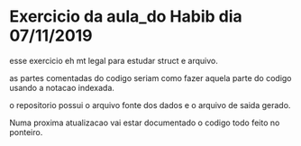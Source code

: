 # Exercicio da aula_do Habib dia 07/11/2019

esse exercicio eh mt legal para estudar struct e arquivo.

as partes comentadas do codigo seriam como fazer aquela parte do codigo usando a notacao indexada.

o repositorio possui o arquivo fonte dos dados e o arquivo de saida gerado.

Numa proxima atualizacao vai estar documentado o codigo todo feito no ponteiro.
